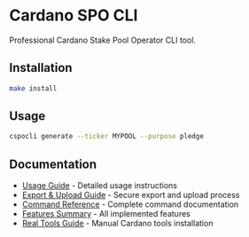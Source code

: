 # Cardano SPO CLI

Professional Cardano Stake Pool Operator CLI tool.

## Installation

```bash
make install
```

## Usage

```bash
cspocli generate --ticker MYPOOL --purpose pledge
```

## Documentation

- [Usage Guide](USAGE.md) - Detailed usage instructions
- [Export & Upload Guide](docs/EXPORT_AND_UPLOAD_GUIDE.md) - Secure export and upload process
- [Command Reference](docs/COMMAND_REFERENCE.md) - Complete command documentation
- [Features Summary](docs/FEATURES_SUMMARY.md) - All implemented features
- [Real Tools Guide](REAL_TOOLS.md) - Manual Cardano tools installation

